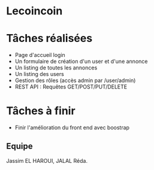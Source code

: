 # Lecoincoin

# Tâches réalisées

  - Page d'accueil login
  - Un formulaire de création d'un user et d'une annonce
  - Un listing de toutes les annonces
  - Un listing des users
  - Gestion des rôles (accès admin par /user/admin)
  - REST API : Requêtes GET/POST/PUT/DELETE

# Tâches à finir

  - Finir l'amélioration du front end avec boostrap
  
 ## Equipe

Jassim EL HAROUI, JALAL Réda.
